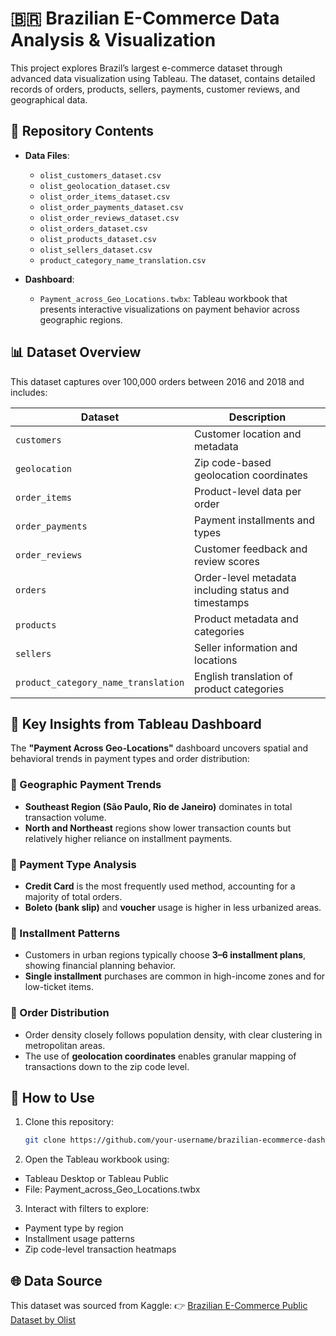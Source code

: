 # 🇧🇷 Brazilian E-Commerce Data Analysis & Visualization

This project explores Brazil’s largest e-commerce dataset through advanced data visualization using Tableau. The dataset, contains detailed records of orders, products, sellers, payments, customer reviews, and geographical data.

## 📁 Repository Contents

- **Data Files**:
  - `olist_customers_dataset.csv`
  - `olist_geolocation_dataset.csv`
  - `olist_order_items_dataset.csv`
  - `olist_order_payments_dataset.csv`
  - `olist_order_reviews_dataset.csv`
  - `olist_orders_dataset.csv`
  - `olist_products_dataset.csv`
  - `olist_sellers_dataset.csv`
  - `product_category_name_translation.csv`

- **Dashboard**:
  - `Payment_across_Geo_Locations.twbx`: Tableau workbook that presents interactive visualizations on payment behavior across geographic regions.

## 📊 Dataset Overview

This dataset captures over 100,000 orders between 2016 and 2018 and includes:

| Dataset                          | Description                                                  |
|----------------------------------|--------------------------------------------------------------|
| `customers`                      | Customer location and metadata                              |
| `geolocation`                    | Zip code-based geolocation coordinates                      |
| `order_items`                    | Product-level data per order                                |
| `order_payments`                 | Payment installments and types                              |
| `order_reviews`                  | Customer feedback and review scores                         |
| `orders`                         | Order-level metadata including status and timestamps        |
| `products`                       | Product metadata and categories                             |
| `sellers`                        | Seller information and locations                            |
| `product_category_name_translation` | English translation of product categories               |

## 📌 Key Insights from Tableau Dashboard

The **"Payment Across Geo-Locations"** dashboard uncovers spatial and behavioral trends in payment types and order distribution:

### 🔹 Geographic Payment Trends
- **Southeast Region (São Paulo, Rio de Janeiro)** dominates in total transaction volume.
- **North and Northeast** regions show lower transaction counts but relatively higher reliance on installment payments.

### 🔹 Payment Type Analysis
- **Credit Card** is the most frequently used method, accounting for a majority of total orders.
- **Boleto (bank slip)** and **voucher** usage is higher in less urbanized areas.

### 🔹 Installment Patterns
- Customers in urban regions typically choose **3–6 installment plans**, showing financial planning behavior.
- **Single installment** purchases are common in high-income zones and for low-ticket items.

### 🔹 Order Distribution
- Order density closely follows population density, with clear clustering in metropolitan areas.
- The use of **geolocation coordinates** enables granular mapping of transactions down to the zip code level.

## 🚀 How to Use

1. Clone this repository:
   ```bash
   git clone https://github.com/your-username/brazilian-ecommerce-dashboard.git

2. Open the Tableau workbook using:
- Tableau Desktop or Tableau Public
- File: Payment_across_Geo_Locations.twbx

3. Interact with filters to explore:
- Payment type by region
- Installment usage patterns
- Zip code-level transaction heatmaps

## 🌐 Data Source
This dataset was sourced from Kaggle:
👉 [Brazilian E-Commerce Public Dataset by Olist](https://www.kaggle.com/datasets/olistbr/brazilian-ecommerce)
